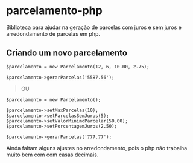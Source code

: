 # parcelamento-php
Biblioteca para ajudar na geração de parcelas com juros e sem juros e arredondamento de parcelas em php.

## Criando um novo parcelamento

```
$parcelamento = new Parcelamento(12, 6, 10.00, 2.75);
        
$parcelamento->gerarParcelas('5587.56');

```
>OU
```
$parcelamento = new Parcelamento();

$parcelamento->setMaxParcelas(10);
$parcelamento->setParcelasSemJuros(5);
$parcelamento->setValorMinimoParcelar(50.00);
$parcelamento->setPorcentagemJuros(2.50);

$parcelamento->gerarParcelas('777.77');

```
Ainda faltam alguns ajustes no arredondamento, pois o php não trabalha muito bem com com casas decimais.
